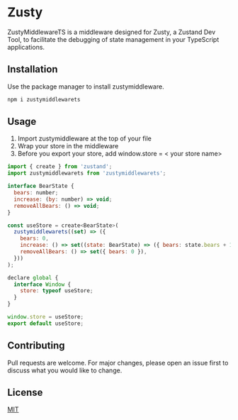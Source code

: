 # Zusty

ZustyMiddlewareTS is a middleware designed for Zusty, a Zustand Dev Tool, to facilitate the debugging of state management in your TypeScript applications.

## Installation

Use the package manager to install zustymiddleware.

```bash
npm i zustymiddlewarets
```

## Usage

1. Import zustymiddleware at the top of your file
2. Wrap your store in the middleware
3. Before you export your store, add window.store = < your store name>

```javascript
import { create } from 'zustand';
import zustymiddlewarets from 'zustymiddlewarets';

interface BearState {
  bears: number;
  increase: (by: number) => void;
  removeAllBears: () => void;
}

const useStore = create<BearState>(
  zustymiddlewarets((set) => ({
    bears: 0,
    increase: () => set((state: BearState) => ({ bears: state.bears + 1 })),
    removeAllBears: () => set({ bears: 0 }),
  }))
);

declare global {
  interface Window {
    store: typeof useStore;
  }
}

window.store = useStore;
export default useStore;
```

## Contributing

Pull requests are welcome. For major changes, please open an issue first
to discuss what you would like to change.

## License

[MIT](https://choosealicense.com/licenses/mit/)

